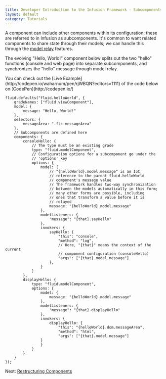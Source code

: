 ```yaml
---
title: Developer Introduction to the Infusion Framework - Subcomponents and ModelRelaying
layout: default
category: Tutorials
---
```


A component can include other components within its configuration; these are referred to in Infusion as subcomponents. It's common to want related components to share state through their models; we can handle this through the [model relay](/infusion/development/ModelRelay.md) features.

The evolving "Hello, World!" component below splits out the two "hello" functions (console and web page) into separate subcomponents, and synchronizes the "hello" message through model relay.

<div class="infusion-docs-note">You can check out the [Live Example](http://codepen.io/waharnum/pen/rjWBQN?editors=1111) of the code below on [CodePen](http://codepen.io/)</div>

```
fluid.defaults("fluid.helloWorld", {
    gradeNames: ["fluid.viewComponent"],
    model: {
        message: "Hello, World!"
    },
    selectors: {
        messageArea: ".flc-messageArea"
    },
    // Subcomponents are defined here
    components: {
        consoleHello: {
            // The type must be an existing grade
            type: "fluid.modelComponent",
            // Configuration options for a subcomponent go under the
            // 'options' key
            options: {
                model: {
                    // "{helloWorld}.model.message" is an IoC
                    // reference to the parent fluid.helloWorld
                    // component's message value
                    // The framework handles two-way synchronization
                    // between the models automatically in this form;
                    // many other forms are possible, including
                    // ones that transform a value before it is
                    // relayed
                    message: "{helloWorld}.model.message"
                },
                modelListeners: {
                    "message": "{that}.sayHello"
                },
                invokers: {
                    sayHello: {
                        "this": "console",
                        "method": "log",
                        // Here, "{that}" means the context of the current
                        // component configuration (consoleHello)
                        "args": ["{that}.model.message"]
                    },
                }
            }
        },
        displayHello: {
            type: "fluid.modelComponent",
            options: {
                model: {
                    message: "{helloWorld}.model.message"
                },
                modelListeners: {
                    "message": "{that}.displayHello"
                },
                invokers: {
                    displayHello: {
                        "this": "{helloWorld}.dom.messageArea",
                        "method": "html",
                        "args": ["{that}.model.message"]
                }
                }
            }
        }
    }
});
```

Next: [Restructuring Components](/tutorial-developerIntroduction/DeveloperIntroductionToInfusionFramework-RestructuringComponents.md)
